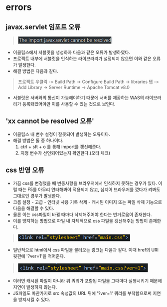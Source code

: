 # errors



## javax.servlet 임포트 오류

> ![1554550942312](assets/1554550942312.png)

- 이클립스에서 서블릿을 생성하자 다음과 같은 오류가 발생하였다.
- 프로젝트 내부에 서블릿을 인식하는 라이브러리가 설정되지 않으면 이와 같은 오류가 발생한다.
- 해결 방법은 다음과 같다.

> 프로젝트 우클릭 -> Build Path -> Configure Build Path -> libraries 탭 -> Add Library -> Server Runtime -> Apache Tomcat v8.0

- 서블릿은 서버와의 통신이 가능해야하기 때문에 서버를 제공하는 WAS의 라이브러리가 등록돼있어야만 이를 사용할 수 있는 것으로 보인다.



## 'xx cannot be resolved 오류'

- 이클립스 내 변수 설정이 잘못되어 발생하는 오류이다.
- 해결 방법은 둘 중 하나이다.
  1. ctrl + sft + o 를 통해 import를 갱신해준다.
  2. 지정 변수가 선언되어있는지 확인한다.(오타 체크)



## css 반영 오류

- 가끔 css를 변경했을 때 변동사항을 브라우저에서 인식하지 못하는 경우가 있다. 이럴 때는 F5를 아무리 연타해봐야 적용되지 않고, 심지어 브라우저를 껐다가 켜봐도 그대로인 경우가 발생한다.
- 크롬 설정 - 고급 - 인터넷 사용 기록 삭제 - 캐시된 이미지 또는 파일 삭제 기능으로 다음을 해결할 수 있다.
- 물론 이는 css파일이 바뀔 때마다 삭제해주어야 한다는 번거로움이 존재한다.
- 이를 방지하는 방법으로 파일 내 자체적으로 css 파일을 갱신해주는 방법이 존재한다.

> ![1554890237376](assets/1554890237376.png)

- 일반적으로 html에서 css 파일을 불러오는 링크는 다음과 같다. 이때 href의 URI 뒷편에 '?ver=1'을 적어준다.

> ![1554890283053](assets/1554890283053.png)

- 이러면 캐시된 파일이 아니라 위 쿼리가 포함된 파일을 그때마다 실행시키기 때문에 지연이 발생하지 않는다.
- JS파일도 마찬가지로 src 속성값의 URL 뒤에 '?ver=1' 쿼리를 부착함으로써 지연을 방지시킬 수 있다.